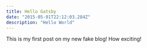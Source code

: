 ```yaml
---
title: Hello Gatsby
date: "2015-05-01T22:12:03.284Z"
description: "Hello World"
---
```


This is my first post on my new fake blog! How exciting!
